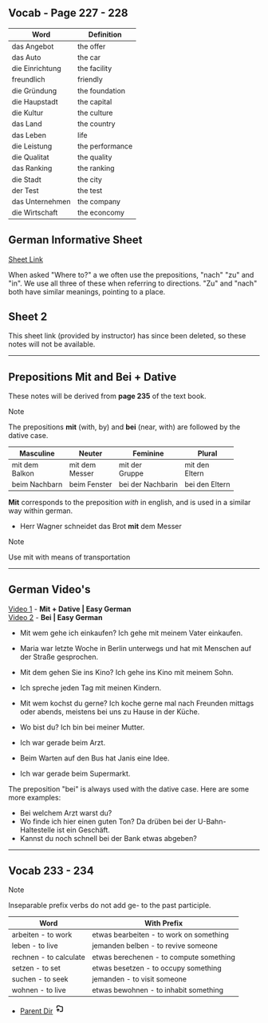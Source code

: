## Vocab - Page 227 - 228

| Word            | Definition      |
| --------------- | --------------- |
| das Angebot     | the offer       |
| das Auto        | the car         |
| die Einrichtung | the facility    |
| freundlich      | friendly        |
| die Gründung    | the foundation  |
| die Haupstadt   | the capital     |
| die Kultur      | the culture     |
| das Land        | the country     |
| das Leben       | life            |
| die Leistung    | the performance |
| die Qualitat    | the quality     |
| das Ranking     | the ranking     |
| die Stadt       | the city        |
| der Test        | the test        |
| das Unternehmen | the company     |
| die Wirtschaft  | the econcomy    |
## German Informative Sheet

[Sheet Link](https://www.easygermangrammarstories.de/grammatik/wohin-nach-zu-und-in/)

When asked "Where to?" a we often use the prepositions, "nach" "zu" and "in". We use all three of these when referring to directions. "Zu" and "nach" both have similar meanings, pointing to a place.

## Sheet 2

This sheet link (provided by instructor) has since been deleted, so these notes will not be available. 

****

## Prepositions Mit and Bei + Dative

These notes will be derived from <b>page 235</b> of the text book.

> [!NOTE]
> The prepositions <b>mit</b> (with, by) and <b>bei</b> (near, with) are followed by the dative case.

| Masculine         | Neuter            | Feminine          | Plural            |
| ----------------- | ----------------- | ----------------- | ----------------- |
| mit dem<br>Balkon | mit dem<br>Messer | mit der<br>Gruppe | mit den<br>Eltern |
| beim Nachbarn     | beim Fenster      | bei der Nachbarin | bei den Eltern    |
<b>Mit</b> corresponds to the preposition <i>with</i> in english, and is used in a similar way within german.
-  Herr Wagner schneidet das Brot <b>mit</b> dem Messer

> [!NOTE] 
> Use mit with means of transportation

****
## German Video's

[Video 1](https://www.youtube.com/watch?v=GT6ZDpB_7rA&ab_channel=EasyGerman) - <b>Mit + Dative | Easy German</b>  
[Video 2](https://www.youtube.com/watch?v=fa9K07uIrOo&ab_channel=EasyGerman) - <b>Bei | Easy German</b>

- Mit wem gehe ich einkaufen? Ich gehe mit meinem Vater einkaufen.
- Maria war letzte Woche in Berlin unterwegs und hat mit Menschen auf der Straße gesprochen.
- Mit dem gehen Sie ins Kino? Ich gehe ins Kino mit meinem Sohn.
- Ich spreche jeden Tag mit meinen Kindern.
- Mit wem kochst du gerne? Ich koche gerne mal nach Freunden mittags oder abends, meistens bei uns zu Hause in der Küche.

- Wo bist du? Ich bin bei meiner Mutter.
- Ich war gerade beim Arzt.
- Beim Warten auf den Bus hat Janis eine Idee.
- Ich war gerade beim Supermarkt.

The preposition "bei" is always used with the dative case. Here are some more examples:

- Bei welchem Arzt warst du?
- Wo finde ich hier einen guten Ton? Da drüben bei der U-Bahn-Haltestelle ist ein Geschäft.
- Kannst du noch schnell bei der Bank etwas abgeben?

**** 

## Vocab 233 - 234

> [!NOTE]
> Inseparable prefix verbs do not add ge- to the past participle. 

| Word                   | With Prefix                             |
| ---------------------- | --------------------------------------- |
| arbeiten - to work     | etwas bearbeiten - to work on something |
| leben - to live        | jemanden belben - to revive someone     |
| rechnen - to calculate | etwas berechenen - to compute something |
| setzen - to set        | etwas besetzen - to occupy something    |
| suchen - to seek       | jemanden - to visit someone             |
| wohnen - to live       | etwas bewohnen - to inhabit something   |


- [Parent Dir](Index.md) <img src="../../Assets/parent.png" alt="Root Dir Folder" style="width:20px;height:20px;">
